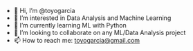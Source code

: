- 👋 Hi, I’m @toyogarcia
- 👀 I’m interested in Data Analysis and Machine Learning
- 🌱 I’m currently learning ML with Python
- 💞️ I’m looking to collaborate on any ML/Data Analysis project
- 📫 How to reach me: toyogarcia@gmail.com

<!---
toyogarcia/toyogarcia is a ✨ special ✨ repository because its `README.md` (this file) appears on your GitHub profile.
You can click the Preview link to take a look at your changes.
--->
